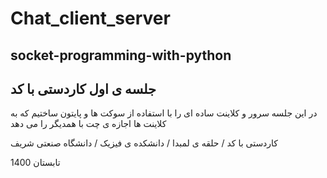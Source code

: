 # Chat_client_server
## socket-programming-with-python

##  جلسه ی اول کاردستی با کد

در این جلسه سرور و کلاینت ساده ای را با استفاده از سوکت ها و پایتون ساختیم که به کلاینت ها اجازه ی چت با همدیگر را می دهد



کاردستی با کد / حلقه ی لمبدا / دانشکده ی فیزیک / دانشگاه صنعتی شریف

تابستان 1400

